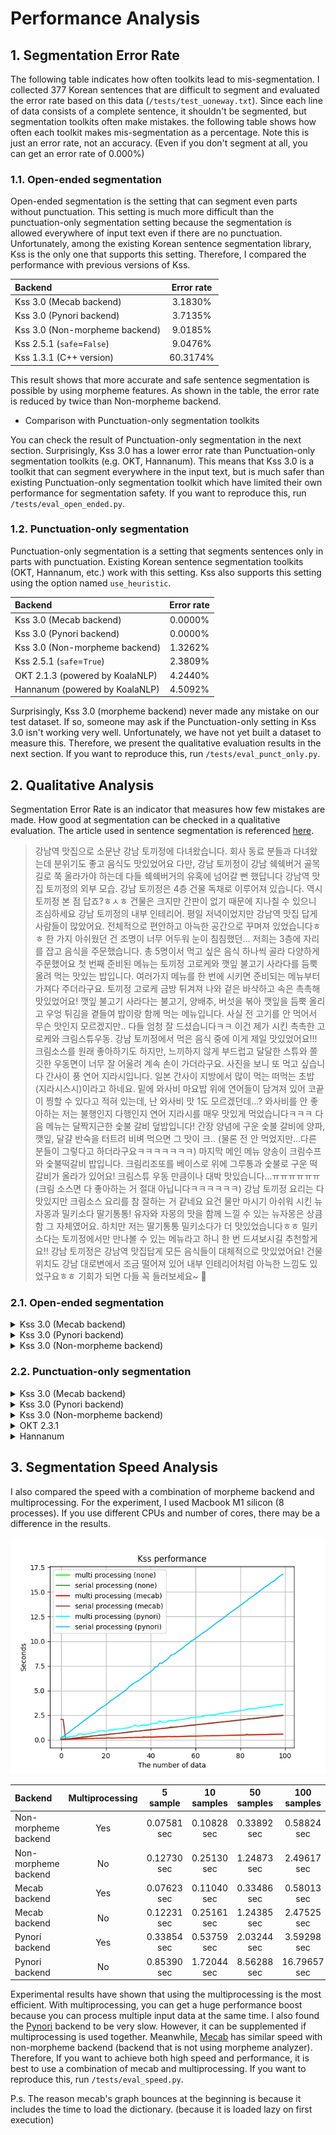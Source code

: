 # Performance Analysis

## 1. Segmentation Error Rate
The following table indicates how often toolkits lead to mis-segmentation. I collected 377 Korean sentences that are difficult to segment and evaluated the error rate based on this data (`/tests/test_uoneway.txt`). 
Since each line of data consists of a complete sentence, it shouldn't be segmented, but segmentation toolkits often make mistakes. the following table shows how often each toolkit makes mis-segmentation as a percentage. Note this is just an error rate, not an accuracy. (Even if you don't segment at all, you can get an error rate of 0.000%)

### 1.1. Open-ended segmentation

Open-ended segmentation is the setting that can segment even parts without punctuation. This setting is much more difficult than the punctuation-only segmentation setting because the segmentation is allowed everywhere of input text even if there are no punctuation. 
Unfortunately, among the existing Korean sentence segmentation library, Kss is the only one that supports this setting. Therefore, I compared the performance with previous versions of Kss.

|Backend                        |Error rate|
|:------------------------------|:--------:|
|Kss 3.0 (Mecab backend)        |3.1830%   |
|Kss 3.0 (Pynori backend)       |3.7135%   |
|Kss 3.0 (Non-morpheme backend) |9.0185%   |
|Kss 2.5.1 (`safe`=`False`)     |9.0476%   |
|Kss 1.3.1 (C++ version)        |60.3174%  |

This result shows that more accurate and safe sentence segmentation is possible by using morpheme features. 
As shown in the table, the error rate is reduced by twice than Non-morpheme backend.

- Comparison with Punctuation-only segmentation toolkits

You can check the result of Punctuation-only segmentation in the next section. Surprisingly, Kss 3.0 has a lower error rate than Punctuation-only segmentation toolkits (e.g. OKT, Hannanum). 
This means that Kss 3.0 is a toolkit that can segment everywhere in the input text, but is much safer than existing Punctuation-only segmentation toolkit which have limited their own performance for segmentation safety. If you want to reproduce this, run `/tests/eval_open_ended.py`.

### 1.2. Punctuation-only segmentation

Punctuation-only segmentation is a setting that segments sentences only in parts with punctuation. 
Existing Korean sentence segmentation toolkits (OKT, Hannanum, etc.) work with this setting. 
Kss also supports this setting using the option named `use_heuristic`.

|Backend                        |Error rate|
|:------------------------------|:--------:|
|Kss 3.0 (Mecab backend)        |0.0000%   |
|Kss 3.0 (Pynori backend)       |0.0000%   |
|Kss 3.0 (Non-morpheme backend) |1.3262%   |
|Kss 2.5.1 (`safe`=`True`)     |2.3809%   |
|OKT 2.1.3 (powered by KoalaNLP)|4.2440%   |
|Hannanum (powered by KoalaNLP) |4.5092%   |

Surprisingly, Kss 3.0 (morpheme backend) never made any mistake on our test dataset. 
If so, someone may ask if the Punctuation-only setting in Kss 3.0 isn't working very well. 
Unfortunately, we have not yet built a dataset to measure this. 
Therefore, we present the qualitative evaluation results in the next section.
If you want to reproduce this, run `/tests/eval_punct_only.py`.

## 2. Qualitative Analysis
Segmentation Error Rate is an indicator that measures how few mistakes are made. 
How good at segmentation can be checked in a qualitative evaluation. 
The article used in sentence segmentation is referenced [here](http://semantics.kr/%ED%95%9C%EA%B5%AD%EC%96%B4-%ED%98%95%ED%83%9C%EC%86%8C-%EB%B6%84%EC%84%9D%EA%B8%B0-%EB%B3%84-%EB%AC%B8%EC%9E%A5-%EB%B6%84%EB%A6%AC-%EC%84%B1%EB%8A%A5%EB%B9%84%EA%B5%90/).

> 강남역 맛집으로 소문난 강남 토끼정에 다녀왔습니다. 회사 동료 분들과 다녀왔는데 분위기도 좋고 음식도 맛있었어요 다만, 강남 토끼정이 강남 쉑쉑버거 골목길로 쭉 올라가야 하는데 다들 쉑쉑버거의 유혹에 넘어갈 뻔 했답니다 강남역 맛집 토끼정의 외부 모습. 강남 토끼정은 4층 건물 독채로 이루어져 있습니다. 역시 토끼정 본 점 답죠?ㅎㅅㅎ 건물은 크지만 간판이 없기 때문에 지나칠 수 있으니 조심하세요 강남 토끼정의 내부 인테리어. 평일 저녁이었지만 강남역 맛집 답게 사람들이 많았어요. 전체적으로 편안하고 아늑한 공간으로 꾸며져 있었습니다ㅎㅎ 한 가지 아쉬웠던 건 조명이 너무 어두워 눈이 침침했던… 저희는 3층에 자리를 잡고 음식을 주문했습니다. 총 5명이서 먹고 싶은 음식 하나씩 골라 다양하게 주문했어요 첫 번째 준비된 메뉴는 토끼정 고로케와 깻잎 불고기 사라다를 듬뿍 올려 먹는 맛있는 밥입니다. 여러가지 메뉴를 한 번에 시키면 준비되는 메뉴부터 가져다 주더라구요. 토끼정 고로케 금방 튀겨져 나와 겉은 바삭하고 속은 촉촉해 맛있었어요! 깻잎 불고기 사라다는 불고기, 양배추, 버섯을 볶아 깻잎을 듬뿍 올리고 우엉 튀김을 곁들여 밥이랑 함께 먹는 메뉴입니다. 사실 전 고기를 안 먹어서 무슨 맛인지 모르겠지만.. 다들 엄청 잘 드셨습니다ㅋㅋ 이건 제가 시킨 촉촉한 고로케와 크림스튜우동. 강남 토끼정에서 먹은 음식 중에 이게 제일 맛있었어요!!! 크림소스를 원래 좋아하기도 하지만, 느끼하지 않게 부드럽고 달달한 스튜와 쫄깃한 우동면이 너무 잘 어울려 계속 손이 가더라구요. 사진을 보니 또 먹고 싶습니다 간사이 풍 연어 지라시입니다. 일본 간사이 지방에서 많이 먹는 떠먹는 초밥(지라시스시)이라고 하네요. 밑에 와사비 마요밥 위에 연어들이 담겨져 있어 코끝이 찡할 수 있다고 적혀 있는데, 난 와사비 맛 1도 모르겠던데…? 와사비를 안 좋아하는 저는 불행인지 다행인지 연어 지라시를 매우 맛있게 먹었습니다ㅋㅋㅋ 다음 메뉴는 달짝지근한 숯불 갈비 덮밥입니다! 간장 양념에 구운 숯불 갈비에 양파, 깻잎, 달걀 반숙을 터트려 비벼 먹으면 그 맛이 크.. (물론 전 안 먹었지만…다른 분들이 그렇다고 하더라구요ㅋㅋㅋㅋㅋㅋㅋ) 마지막 메인 메뉴 양송이 크림수프와 숯불떡갈비 밥입니다. 크림리조또를 베이스로 위에 그루통과 숯불로 구운 떡갈비가 올라가 있어요! 크림스튜 우동 만큼이나 대박 맛있습니다…ㅠㅠㅠㅠㅠㅠ (크림 소스면 다 좋아하는 거 절대 아닙니다ㅋㅋㅋㅋㅋㅋ) 강남 토끼정 요리는 다 맛있지만 크림소스 요리를 참 잘하는 거 같네요 요건 물만 마시기 아쉬워 시킨 뉴자몽과 밀키소다 딸기통통! 유자와 자몽의 맛을 함께 느낄 수 있는 뉴자몽은 상큼함 그 자체였어요. 하치만 저는 딸기통통 밀키소다가 더 맛있었습니다ㅎㅎ 밀키소다는 토끼정에서만 만나볼 수 있는 메뉴라고 하니 한 번 드셔보시길 추천할게요!! 강남 토끼정은 강남역 맛집답게 모든 음식들이 대체적으로 맛있었어요! 건물 위치도 강남 대로변에서 조금 떨어져 있어 내부 인테리어처럼 아늑한 느낌도 있었구요ㅎㅎ 기회가 되면 다들 꼭 들러보세요~ 🙂

### 2.1. Open-ended segmentation

<details>
    <summary>Kss 3.0 (Mecab backend)</summary>

```
남역 맛집으로 소문난 강남 토끼정에 다녀왔습니다.
회사 동료 분들과 다녀왔는데 분위기도 좋고 음식도 맛있었어요
다만, 강남 토끼정이 강남 쉑쉑버거 골목길로 쭉 올라가야 하는데 다들 쉑쉑버거의 유혹에 넘어갈 뻔 했답니다 강남역 맛집 토끼정의 외부 모습. 강남 토끼정은 4층 건물 독채로 이루어져 있습니다.
역시 토끼정 본 점 답죠?ㅎㅅㅎ
건물은 크지만 간판이 없기 때문에 지나칠 수 있으니 조심하세요
강남 토끼정의 내부 인테리어. 평일 저녁이었지만 강남역 맛집 답게 사람들이 많았어요.
전체적으로 편안하고 아늑한 공간으로 꾸며져 있었습니다ㅎㅎ 한 가지 아쉬웠던 건 조명이 너무 어두워 눈이 침침했던… 저희는 3층에 자리를 잡고 음식을 주문했습니다.
총 5명이서 먹고 싶은 음식 하나씩 골라 다양하게 주문했어요
첫 번째 준비된 메뉴는 토끼정 고로케와 깻잎 불고기 사라다를 듬뿍 올려 먹는 맛있는 밥입니다.
여러가지 메뉴를 한 번에 시키면 준비되는 메뉴부터 가져다 주더라구요.
토끼정 고로케 금방 튀겨져 나와 겉은 바삭하고 속은 촉촉해 맛있었어요!
깻잎 불고기 사라다는 불고기, 양배추, 버섯을 볶아 깻잎을 듬뿍 올리고 우엉 튀김을 곁들여 밥이랑 함께 먹는 메뉴입니다.
사실 전 고기를 안 먹어서 무슨 맛인지 모르겠지만.. 다들 엄청 잘 드셨습니다ㅋㅋ
이건 제가 시킨 촉촉한 고로케와 크림스튜우동. 강남 토끼정에서 먹은 음식 중에 이게 제일 맛있었어요!!!
크림소스를 원래 좋아하기도 하지만, 느끼하지 않게 부드럽고 달달한 스튜와 쫄깃한 우동면이 너무 잘 어울려 계속 손이 가더라구요.
사진을 보니 또 먹고 싶습니다
간사이 풍 연어 지라시입니다.
일본 간사이 지방에서 많이 먹는 떠먹는 초밥(지라시스시)이라고 하네요.
밑에 와사비 마요밥 위에 연어들이 담겨져 있어 코끝이 찡할 수 있다고 적혀 있는데, 난 와사비 맛 1도 모르겠던데…? 와사비를 안 좋아하는 저는 불행인지 다행인지 연어 지라시를 매우 맛있게 먹었습니다ㅋㅋㅋ
다음 메뉴는 달짝지근한 숯불 갈비 덮밥입니다!
간장 양념에 구운 숯불 갈비에 양파, 깻잎, 달걀 반숙을 터트려 비벼 먹으면 그 맛이 크.. (물론 전 안 먹었지만…다른 분들이 그렇다고 하더라구요ㅋㅋㅋㅋㅋㅋㅋ) 마지막 메인 메뉴 양송이 크림수프와 숯불떡갈비 밥입니다.
크림리조또를 베이스로 위에 그루통과 숯불로 구운 떡갈비가 올라가 있어요!
크림스튜 우동 만큼이나 대박 맛있습니다…ㅠㅠㅠㅠㅠㅠ
(크림 소스면 다 좋아하는 거 절대 아닙니다ㅋㅋㅋㅋㅋㅋ) 강남 토끼정 요리는 다 맛있지만 크림소스 요리를 참 잘하는 거 같네요
요건 물만 마시기 아쉬워 시킨 뉴자몽과 밀키소다 딸기통통! 유자와 자몽의 맛을 함께 느낄 수 있는 뉴자몽은 상큼함 그 자체였어요.
하치만 저는 딸기통통 밀키소다가 더 맛있었습니다ㅎㅎ
밀키소다는 토끼정에서만 만나볼 수 있는 메뉴라고 하니 한 번 드셔보시길 추천할게요!!
강남 토끼정은 강남역 맛집답게 모든 음식들이 대체적으로 맛있었어요!
건물 위치도 강남 대로변에서 조금 떨어져 있어 내부 인테리어처럼 아늑한 느낌도 있었구요ㅎㅎ
기회가 되면 다들 꼭 들러보세요~
🙂
```

</details>

<details>
<summary>Kss 3.0 (Pynori backend)</summary>

```
강남역 맛집으로 소문난 강남 토끼정에 다녀왔습니다.
회사 동료 분들과 다녀왔는데 분위기도 좋고 음식도 맛있었어요
다만, 강남 토끼정이 강남 쉑쉑버거 골목길로 쭉 올라가야 하는데 다들 쉑쉑버거의 유혹에 넘어갈 뻔 했답니다 강남역 맛집 토끼정의 외부 모습. 강남 토끼정은 4층 건물 독채로 이루어져 있습니다.
역시 토끼정 본 점 답죠?ㅎㅅㅎ
건물은 크지만 간판이 없기 때문에 지나칠 수 있으니 조심하세요
강남 토끼정의 내부 인테리어.
평일 저녁이었지만 강남역 맛집 답게 사람들이 많았어요.
전체적으로 편안하고 아늑한 공간으로 꾸며져 있었습니다ㅎㅎ 한 가지 아쉬웠던 건 조명이 너무 어두워 눈이 침침했던… 저희는 3층에 자리를 잡고 음식을 주문했습니다.
총 5명이서 먹고 싶은 음식 하나씩 골라 다양하게 주문했어요
첫 번째 준비된 메뉴는 토끼정 고로케와 깻잎 불고기 사라다를 듬뿍 올려 먹는 맛있는 밥입니다.
여러가지 메뉴를 한 번에 시키면 준비되는 메뉴부터 가져다 주더라구요.
토끼정 고로케 금방 튀겨져 나와 겉은 바삭하고 속은 촉촉해 맛있었어요!
깻잎 불고기 사라다는 불고기, 양배추, 버섯을 볶아 깻잎을 듬뿍 올리고 우엉 튀김을 곁들여 밥이랑 함께 먹는 메뉴입니다.
사실 전 고기를 안 먹어서 무슨 맛인지 모르겠지만.. 다들 엄청 잘 드셨습니다ㅋㅋ
이건 제가 시킨 촉촉한 고로케와 크림스튜우동. 강남 토끼정에서 먹은 음식 중에 이게 제일 맛있었어요!!!
크림소스를 원래 좋아하기도 하지만, 느끼하지 않게 부드럽고 달달한 스튜와 쫄깃한 우동면이 너무 잘 어울려 계속 손이 가더라구요.
사진을 보니 또 먹고 싶습니다
간사이 풍 연어 지라시입니다.
일본 간사이 지방에서 많이 먹는 떠먹는 초밥(지라시스시)이라고 하네요.
밑에 와사비 마요밥 위에 연어들이 담겨져 있어 코끝이 찡할 수 있다고 적혀 있는데, 난 와사비 맛 1도 모르겠던데…? 와사비를 안 좋아하는 저는 불행인지 다행인지 연어 지라시를 매우 맛있게 먹었습니다ㅋㅋㅋ
다음 메뉴는 달짝지근한 숯불 갈비 덮밥입니다!
간장 양념에 구운 숯불 갈비에 양파, 깻잎, 달걀 반숙을 터트려 비벼 먹으면 그 맛이 크.. (물론 전 안 먹었지만…다른 분들이 그렇다고 하더라구요ㅋㅋㅋㅋㅋㅋㅋ) 마지막 메인 메뉴 양송이 크림수프와 숯불떡갈비 밥입니다.
크림리조또를 베이스로 위에 그루통과 숯불로 구운 떡갈비가 올라가 있어요!
크림스튜 우동 만큼이나 대박 맛있습니다…ㅠㅠㅠㅠㅠㅠ
(크림 소스면 다 좋아하는 거 절대 아닙니다ㅋㅋㅋㅋㅋㅋ) 강남 토끼정 요리는 다 맛있지만 크림소스 요리를 참 잘하는 거 같네요
요건 물만 마시기 아쉬워 시킨 뉴자몽과 밀키소다 딸기통통! 유자와 자몽의 맛을 함께 느낄 수 있는 뉴자몽은 상큼함 그 자체였어요.
하치만 저는 딸기통통 밀키소다가 더 맛있었습니다ㅎㅎ
밀키소다는 토끼정에서만 만나볼 수 있는 메뉴라고 하니 한 번 드셔보시길 추천할게요!!
강남 토끼정은 강남역 맛집답게 모든 음식들이 대체적으로 맛있었어요!
건물 위치도 강남 대로변에서 조금 떨어져 있어 내부 인테리어처럼 아늑한 느낌도 있었구요ㅎㅎ
기회가 되면 다들 꼭 들러보세요~
🙂
```

</details>

<details>
<summary>Kss 3.0 (Non-morpheme backend)</summary>

```
강남역 맛집으로 소문난 강남 토끼정에 다녀왔습니다.
회사 동료 분들과 다녀왔는데 분위기도 좋고 음식도 맛있었어요
다만, 강남 토끼정이 강남 쉑쉑버거 골목길로 쭉 올라가야 하는데 다들 쉑쉑버거의 유혹에 넘어갈 뻔 했답니다
강남역 맛집 토끼정의 외부 모습. 강남 토끼정은 4층 건물 독채로 이루어져 있습니다.
역시 토끼정 본 점 답죠?ㅎㅅㅎ 건물은 크지만 간판이 없기 때문에 지나칠 수 있으니 조심하세요
강남 토끼정의 내부 인테리어. 평일 저녁이었지만 강남역 맛집 답게 사람들이 많았어요.
전체적으로 편안하고 아늑한 공간으로 꾸며져 있었습니다ㅎㅎ 한 가지 아쉬웠던 건 조명이 너무 어두워 눈이 침침했던… 저희는 3층에 자리를 잡고 음식을 주문했습니다.
총 5명이서 먹고 싶은 음식 하나씩 골라 다양하게 주문했어요
첫 번째 준비된 메뉴는 토끼정 고로케와 깻잎 불고기 사라다를 듬뿍 올려 먹는 맛있는 밥입니다.
여러가지 메뉴를 한 번에 시키면 준비되는 메뉴부터 가져다 주더라구요.
토끼정 고로케 금방 튀겨져 나와 겉은 바삭하고 속은 촉촉해 맛있었어요!
깻잎 불고기 사라다는 불고기, 양배추, 버섯을 볶아 깻잎을 듬뿍 올리고 우엉 튀김을 곁들여 밥이랑 함께 먹는 메뉴입니다.
사실 전 고기를 안 먹어서 무슨 맛인지 모르겠지만.. 다들 엄청 잘 드셨습니다ㅋㅋ
이건 제가 시킨 촉촉한 고로케와 크림스튜우동. 강남 토끼정에서 먹은 음식 중에 이게 제일 맛있었어요!!!
크림소스를 원래 좋아하기도 하지만, 느끼하지 않게 부드럽고 달달한 스튜와 쫄깃한 우동면이 너무 잘 어울려 계속 손이 가더라구요.
사진을 보니 또 먹고 싶습니다
간사이 풍 연어 지라시입니다.
일본 간사이 지방에서 많이 먹는 떠먹는 초밥(지라시스시)이라고 하네요.
밑에 와사비 마요밥 위에 연어들이 담겨져 있어 코끝이 찡할 수 있다고 적혀 있는데, 난 와사비 맛 1도 모르겠던데…? 와사비를 안 좋아하는 저는 불행인지 다행인지 연어 지라시를 매우 맛있게 먹었습니다ㅋㅋㅋ
다음 메뉴는 달짝지근한 숯불 갈비 덮밥입니다!
간장 양념에 구운 숯불 갈비에 양파, 깻잎, 달걀 반숙을 터트려 비벼 먹으면 그 맛이 크.. (물론 전 안 먹었지만…다른 분들이 그렇다고 하더라구요ㅋㅋㅋㅋㅋㅋㅋ) 마지막 메인 메뉴 양송이 크림수프와 숯불떡갈비 밥입니다.
크림리조또를 베이스로 위에 그루통과 숯불로 구운 떡갈비가 올라가 있어요!
크림스튜 우동 만큼이나 대박 맛있습니다…ㅠㅠㅠㅠㅠㅠ
(크림 소스면 다 좋아하는 거 절대 아닙니다ㅋㅋㅋㅋㅋㅋ) 강남 토끼정 요리는 다 맛있지만 크림소스 요리를 참 잘하는 거 같네요
요건 물만 마시기 아쉬워 시킨 뉴자몽과 밀키소다 딸기통통! 유자와 자몽의 맛을 함께 느낄 수 있는 뉴자몽은 상큼함 그 자체였어요.
하치만 저는 딸기통통 밀키소다가 더 맛있었습니다ㅎㅎ
밀키소다는 토끼정에서만 만나볼 수 있는 메뉴라고 하니 한 번 드셔보시길 추천할게요!! 강남 토끼정은 강남역 맛집답게 모든 음식들이 대체적으로 맛있었어요!
건물 위치도 강남 대로변에서 조금 떨어져 있어 내부 인테리어처럼 아늑한 느낌도 있었구요ㅎㅎ
기회가 되면 다들 꼭 들러보세요~
🙂
```

</details>

### 2.2. Punctuation-only segmentation

<details>
<summary>Kss 3.0 (Mecab backend)</summary>

```
강남역 맛집으로 소문난 강남 토끼정에 다녀왔습니다.
회사 동료 분들과 다녀왔는데 분위기도 좋고 음식도 맛있었어요 다만, 강남 토끼정이 강남 쉑쉑버거 골목길로 쭉 올라가야 하는데 다들 쉑쉑버거의 유혹에 넘어갈 뻔 했답니다 강남역 맛집 토끼정의 외부 모습. 강남 토끼정은 4층 건물 독채로 이루어져 있습니다.
역시 토끼정 본 점 답죠?ㅎㅅㅎ
건물은 크지만 간판이 없기 때문에 지나칠 수 있으니 조심하세요 강남 토끼정의 내부 인테리어. 평일 저녁이었지만 강남역 맛집 답게 사람들이 많았어요.
전체적으로 편안하고 아늑한 공간으로 꾸며져 있었습니다ㅎㅎ 한 가지 아쉬웠던 건 조명이 너무 어두워 눈이 침침했던… 저희는 3층에 자리를 잡고 음식을 주문했습니다.
총 5명이서 먹고 싶은 음식 하나씩 골라 다양하게 주문했어요 첫 번째 준비된 메뉴는 토끼정 고로케와 깻잎 불고기 사라다를 듬뿍 올려 먹는 맛있는 밥입니다.
여러가지 메뉴를 한 번에 시키면 준비되는 메뉴부터 가져다 주더라구요.
토끼정 고로케 금방 튀겨져 나와 겉은 바삭하고 속은 촉촉해 맛있었어요!
깻잎 불고기 사라다는 불고기, 양배추, 버섯을 볶아 깻잎을 듬뿍 올리고 우엉 튀김을 곁들여 밥이랑 함께 먹는 메뉴입니다.
사실 전 고기를 안 먹어서 무슨 맛인지 모르겠지만.. 다들 엄청 잘 드셨습니다ㅋㅋ 이건 제가 시킨 촉촉한 고로케와 크림스튜우동. 강남 토끼정에서 먹은 음식 중에 이게 제일 맛있었어요!!!
크림소스를 원래 좋아하기도 하지만, 느끼하지 않게 부드럽고 달달한 스튜와 쫄깃한 우동면이 너무 잘 어울려 계속 손이 가더라구요.
사진을 보니 또 먹고 싶습니다 간사이 풍 연어 지라시입니다.
일본 간사이 지방에서 많이 먹는 떠먹는 초밥(지라시스시)이라고 하네요.
밑에 와사비 마요밥 위에 연어들이 담겨져 있어 코끝이 찡할 수 있다고 적혀 있는데, 난 와사비 맛 1도 모르겠던데…? 와사비를 안 좋아하는 저는 불행인지 다행인지 연어 지라시를 매우 맛있게 먹었습니다ㅋㅋㅋ 다음 메뉴는 달짝지근한 숯불 갈비 덮밥입니다!
간장 양념에 구운 숯불 갈비에 양파, 깻잎, 달걀 반숙을 터트려 비벼 먹으면 그 맛이 크.. (물론 전 안 먹었지만…다른 분들이 그렇다고 하더라구요ㅋㅋㅋㅋㅋㅋㅋ) 마지막 메인 메뉴 양송이 크림수프와 숯불떡갈비 밥입니다.
크림리조또를 베이스로 위에 그루통과 숯불로 구운 떡갈비가 올라가 있어요!
크림스튜 우동 만큼이나 대박 맛있습니다…ㅠㅠㅠㅠㅠㅠ
(크림 소스면 다 좋아하는 거 절대 아닙니다ㅋㅋㅋㅋㅋㅋ) 강남 토끼정 요리는 다 맛있지만 크림소스 요리를 참 잘하는 거 같네요 요건 물만 마시기 아쉬워 시킨 뉴자몽과 밀키소다 딸기통통! 유자와 자몽의 맛을 함께 느낄 수 있는 뉴자몽은 상큼함 그 자체였어요.
하치만 저는 딸기통통 밀키소다가 더 맛있었습니다ㅎㅎ 밀키소다는 토끼정에서만 만나볼 수 있는 메뉴라고 하니 한 번 드셔보시길 추천할게요!!
강남 토끼정은 강남역 맛집답게 모든 음식들이 대체적으로 맛있었어요!
건물 위치도 강남 대로변에서 조금 떨어져 있어 내부 인테리어처럼 아늑한 느낌도 있었구요ㅎㅎ 기회가 되면 다들 꼭 들러보세요~ 🙂
```

</details>

<details>
<summary>Kss 3.0 (Pynori backend)</summary>

```
강남역 맛집으로 소문난 강남 토끼정에 다녀왔습니다.
회사 동료 분들과 다녀왔는데 분위기도 좋고 음식도 맛있었어요 다만, 강남 토끼정이 강남 쉑쉑버거 골목길로 쭉 올라가야 하는데 다들 쉑쉑버거의 유혹에 넘어갈 뻔 했답니다 강남역 맛집 토끼정의 외부 모습. 강남 토끼정은 4층 건물 독채로 이루어져 있습니다.
역시 토끼정 본 점 답죠?ㅎㅅㅎ
건물은 크지만 간판이 없기 때문에 지나칠 수 있으니 조심하세요 강남 토끼정의 내부 인테리어.
평일 저녁이었지만 강남역 맛집 답게 사람들이 많았어요.
전체적으로 편안하고 아늑한 공간으로 꾸며져 있었습니다ㅎㅎ 한 가지 아쉬웠던 건 조명이 너무 어두워 눈이 침침했던… 저희는 3층에 자리를 잡고 음식을 주문했습니다.
총 5명이서 먹고 싶은 음식 하나씩 골라 다양하게 주문했어요 첫 번째 준비된 메뉴는 토끼정 고로케와 깻잎 불고기 사라다를 듬뿍 올려 먹는 맛있는 밥입니다.
여러가지 메뉴를 한 번에 시키면 준비되는 메뉴부터 가져다 주더라구요.
토끼정 고로케 금방 튀겨져 나와 겉은 바삭하고 속은 촉촉해 맛있었어요!
깻잎 불고기 사라다는 불고기, 양배추, 버섯을 볶아 깻잎을 듬뿍 올리고 우엉 튀김을 곁들여 밥이랑 함께 먹는 메뉴입니다.
사실 전 고기를 안 먹어서 무슨 맛인지 모르겠지만.. 다들 엄청 잘 드셨습니다ㅋㅋ 이건 제가 시킨 촉촉한 고로케와 크림스튜우동. 강남 토끼정에서 먹은 음식 중에 이게 제일 맛있었어요!!!
크림소스를 원래 좋아하기도 하지만, 느끼하지 않게 부드럽고 달달한 스튜와 쫄깃한 우동면이 너무 잘 어울려 계속 손이 가더라구요.
사진을 보니 또 먹고 싶습니다 간사이 풍 연어 지라시입니다.
일본 간사이 지방에서 많이 먹는 떠먹는 초밥(지라시스시)이라고 하네요.
밑에 와사비 마요밥 위에 연어들이 담겨져 있어 코끝이 찡할 수 있다고 적혀 있는데, 난 와사비 맛 1도 모르겠던데…? 와사비를 안 좋아하는 저는 불행인지 다행인지 연어 지라시를 매우 맛있게 먹었습니다ㅋㅋㅋ 다음 메뉴는 달짝지근한 숯불 갈비 덮밥입니다!
간장 양념에 구운 숯불 갈비에 양파, 깻잎, 달걀 반숙을 터트려 비벼 먹으면 그 맛이 크.. (물론 전 안 먹었지만…다른 분들이 그렇다고 하더라구요ㅋㅋㅋㅋㅋㅋㅋ) 마지막 메인 메뉴 양송이 크림수프와 숯불떡갈비 밥입니다.
크림리조또를 베이스로 위에 그루통과 숯불로 구운 떡갈비가 올라가 있어요!
크림스튜 우동 만큼이나 대박 맛있습니다…ㅠㅠㅠㅠㅠㅠ
(크림 소스면 다 좋아하는 거 절대 아닙니다ㅋㅋㅋㅋㅋㅋ) 강남 토끼정 요리는 다 맛있지만 크림소스 요리를 참 잘하는 거 같네요 요건 물만 마시기 아쉬워 시킨 뉴자몽과 밀키소다 딸기통통! 유자와 자몽의 맛을 함께 느낄 수 있는 뉴자몽은 상큼함 그 자체였어요.
하치만 저는 딸기통통 밀키소다가 더 맛있었습니다ㅎㅎ 밀키소다는 토끼정에서만 만나볼 수 있는 메뉴라고 하니 한 번 드셔보시길 추천할게요!!
강남 토끼정은 강남역 맛집답게 모든 음식들이 대체적으로 맛있었어요!
건물 위치도 강남 대로변에서 조금 떨어져 있어 내부 인테리어처럼 아늑한 느낌도 있었구요ㅎㅎ 기회가 되면 다들 꼭 들러보세요~ 🙂
```

</details>

<details>
<summary>Kss 3.0 (Non-morpheme backend)</summary>

```
강남역 맛집으로 소문난 강남 토끼정에 다녀왔습니다.
회사 동료 분들과 다녀왔는데 분위기도 좋고 음식도 맛있었어요 다만, 강남 토끼정이 강남 쉑쉑버거 골목길로 쭉 올라가야 하는데 다들 쉑쉑버거의 유혹에 넘어갈 뻔 했답니다 강남역 맛집 토끼정의 외부 모습. 강남 토끼정은 4층 건물 독채로 이루어져 있습니다.
역시 토끼정 본 점 답죠?ㅎㅅㅎ
건물은 크지만 간판이 없기 때문에 지나칠 수 있으니 조심하세요 강남 토끼정의 내부 인테리어.
평일 저녁이었지만 강남역 맛집 답게 사람들이 많았어요.
전체적으로 편안하고 아늑한 공간으로 꾸며져 있었습니다ㅎㅎ 한 가지 아쉬웠던 건 조명이 너무 어두워 눈이 침침했던… 저희는 3층에 자리를 잡고 음식을 주문했습니다.
총 5명이서 먹고 싶은 음식 하나씩 골라 다양하게 주문했어요 첫 번째 준비된 메뉴는 토끼정 고로케와 깻잎 불고기 사라다를 듬뿍 올려 먹는 맛있는 밥입니다.
여러가지 메뉴를 한 번에 시키면 준비되는 메뉴부터 가져다 주더라구요.
토끼정 고로케 금방 튀겨져 나와 겉은 바삭하고 속은 촉촉해 맛있었어요!
깻잎 불고기 사라다는 불고기, 양배추, 버섯을 볶아 깻잎을 듬뿍 올리고 우엉 튀김을 곁들여 밥이랑 함께 먹는 메뉴입니다.
사실 전 고기를 안 먹어서 무슨 맛인지 모르겠지만.. 다들 엄청 잘 드셨습니다ㅋㅋ 이건 제가 시킨 촉촉한 고로케와 크림스튜우동. 강남 토끼정에서 먹은 음식 중에 이게 제일 맛있었어요!!!
크림소스를 원래 좋아하기도 하지만, 느끼하지 않게 부드럽고 달달한 스튜와 쫄깃한 우동면이 너무 잘 어울려 계속 손이 가더라구요.
사진을 보니 또 먹고 싶습니다 간사이 풍 연어 지라시입니다.
일본 간사이 지방에서 많이 먹는 떠먹는 초밥(지라시스시)이라고 하네요.
밑에 와사비 마요밥 위에 연어들이 담겨져 있어 코끝이 찡할 수 있다고 적혀 있는데, 난 와사비 맛 1도 모르겠던데…?
와사비를 안 좋아하는 저는 불행인지 다행인지 연어 지라시를 매우 맛있게 먹었습니다ㅋㅋㅋ 다음 메뉴는 달짝지근한 숯불 갈비 덮밥입니다!
간장 양념에 구운 숯불 갈비에 양파, 깻잎, 달걀 반숙을 터트려 비벼 먹으면 그 맛이 크.. (물론 전 안 먹었지만…다른 분들이 그렇다고 하더라구요ㅋㅋㅋㅋㅋㅋㅋ) 마지막 메인 메뉴 양송이 크림수프와 숯불떡갈비 밥입니다.
크림리조또를 베이스로 위에 그루통과 숯불로 구운 떡갈비가 올라가 있어요!
크림스튜 우동 만큼이나 대박 맛있습니다…ㅠㅠㅠㅠㅠㅠ
(크림 소스면 다 좋아하는 거 절대 아닙니다ㅋㅋㅋㅋㅋㅋ) 강남 토끼정 요리는 다 맛있지만 크림소스 요리를 참 잘하는 거 같네요 요건 물만 마시기 아쉬워 시킨 뉴자몽과 밀키소다 딸기통통! 유자와 자몽의 맛을 함께 느낄 수 있는 뉴자몽은 상큼함 그 자체였어요.
하치만 저는 딸기통통 밀키소다가 더 맛있었습니다ㅎㅎ 밀키소다는 토끼정에서만 만나볼 수 있는 메뉴라고 하니 한 번 드셔보시길 추천할게요!!
강남 토끼정은 강남역 맛집답게 모든 음식들이 대체적으로 맛있었어요!
건물 위치도 강남 대로변에서 조금 떨어져 있어 내부 인테리어처럼 아늑한 느낌도 있었구요ㅎㅎ 기회가 되면 다들 꼭 들러보세요~ 🙂
```

</details>

<details>
<summary>OKT 2.3.1</summary>

```
강남역 맛집으로 소문난 강남 토끼정에 다녀왔습니다.
회사 동료 분들과 다녀왔는데 분위기도 좋고 음식도 맛있었어요 다만, 강남 토끼정이 강남 쉑쉑버거 골목길로 쭉 올라가야 하는데 다들 쉑쉑버거의 유혹에 넘어갈 뻔 했답니다 강남역 맛집 토끼정의 외부 모습.
강남 토끼정은 4층 건물 독채로 이루어져 있습니다.
역시 토끼정 본 점 답죠?ㅎㅅㅎ 건물은 크지만 간판이 없기 때문에 지나칠 수 있으니 조심하세요 강남 토끼정의 내부 인테리어.
평일 저녁이었지만 강남역 맛집 답게 사람들이 많았어요.
전체적으로 편안하고 아늑한 공간으로 꾸며져 있었습니다ㅎㅎ 한 가지 아쉬웠던 건 조명이 너무 어두워 눈이 침침했던…
저희는 3층에 자리를 잡고 음식을 주문했습니다.
총 5명이서 먹고 싶은 음식 하나씩 골라 다양하게 주문했어요 첫 번째 준비된 메뉴는 토끼정 고로케와 깻잎 불고기 사라다를 듬뿍 올려 먹는 맛있는 밥입니다.
여러가지 메뉴를 한 번에 시키면 준비되는 메뉴부터 가져다 주더라구요.
토끼정 고로케 금방 튀겨져 나와 겉은 바삭하고 속은 촉촉해 맛있었어요!
깻잎 불고기 사라다는 불고기, 양배추, 버섯을 볶아 깻잎을 듬뿍 올리고 우엉 튀김을 곁들여 밥이랑 함께 먹는 메뉴입니다.
사실 전 고기를 안 먹어서 무슨 맛인지 모르겠지만..
다들 엄청 잘 드셨습니다ㅋㅋ 이건 제가 시킨 촉촉한 고로케와 크림스튜우동.	다들 엄청 잘 드셨습니다ㅋㅋ 이건 제가 시킨 촉촉한 고로케와 크림스튜우동 . 
이건 제가 시킨 촉촉한 고로케와 크림스튜우동.	 	
강남 토끼정에서 먹은 음식 중에 이게 제일 맛있었어요!!!
크림소스를 원래 좋아하기도 하지만, 느끼하지 않게 부드럽고 달달한 스튜와 쫄깃한 우동면이 너무 잘 어울려 계속 손이 가더라구요.
사진을 보니 또 먹고 싶습니다 간사이 풍 연어 지라시입니다.
일본 간사이 지방에서 많이 먹는 떠먹는 초밥(지라시스시)이라고 하네요.
밑에 와사비 마요밥 위에 연어들이 담겨져 있어 코끝이 찡할 수 있다고 적혀 있는데, 난 와사비 맛 1도 모르겠던데…?
와사비를 안 좋아하는 저는 불행인지 다행인지 연어 지라시를 매우 맛있게 먹었습니다ㅋㅋㅋ 다음 메뉴는 달짝지근한 숯불 갈비 덮밥입니다!
간장 양념에 구운 숯불 갈비에 양파, 깻잎, 달걀 반숙을 터트려 비벼 먹으면 그 맛이 크..
(물론 전 안 먹었지만…다른 분들이 그렇다고 하더라구요ㅋㅋㅋㅋㅋㅋㅋ) 마지막 메인 메뉴 양송이 크림수프와 숯불떡갈비 밥입니다.
크림리조또를 베이스로 위에 그루통과 숯불로 구운 떡갈비가 올라가 있어요!
크림스튜 우동 만큼이나 대박 맛있습니다…ㅠㅠㅠㅠㅠㅠ (크림 소스면 다 좋아하는 거 절대 아닙니다ㅋㅋㅋㅋㅋㅋ) 강남 토끼정 요리는 다 맛있지만 크림소스 요리를 참 잘하는 거 같네요 요건 물만 마시기 아쉬워 시킨 뉴자몽과 밀키소다 딸기통통!
유자와 자몽의 맛을 함께 느낄 수 있는 뉴자몽은 상큼함 그 자체였어요.
하치만 저는 딸기통통 밀키소다가 더 맛있었습니다ㅎㅎ 밀키소다는 토끼정에서만 만나볼 수 있는 메뉴라고 하니 한 번 드셔보시길 추천할게요!!
강남 토끼정은 강남역 맛집답게 모든 음식들이 대체적으로 맛있었어요!
건물 위치도 강남 대로변에서 조금 떨어져 있어 내부 인테리어처럼 아늑한 느낌도 있었구요ㅎㅎ 기회가 되면 다들 꼭 들러보세요~ 🙂
```

</details>

<details>
<summary>Hannanum</summary>

```
강남역 맛집으로 소문난 강남 토끼정에 다녀왔습니다 . 
회사 동료 분들과 다녀왔는데 분위기도 좋고 음식도 맛있었어요 다만, 강남 토끼정이 강남 쉑쉑버거 골목길로 쭉 올라가야 하는데 다들 쉑쉑버거의 유혹에 넘어갈 뻔 했답니다 강남역 맛집 토끼정의 외부 모습 . 
강남 토끼정은 4층 건물 독채로 이루어져 있습니다 . 
역시 토끼정 본 점 답죠 ? 
ㅎㅅㅎ 건물은 크지만 간판이 없기 때문에 지나칠 수 있으니 조심하세요 강남 토끼정의 내부 인테리어 . 
평일 저녁이었지만 강남역 맛집 답게 사람들이 많았어요 . 
전체적으로 편안하고 아늑한 공간으로 꾸며져 있었습니다ㅎㅎ 한 가지 아쉬웠던 건 조명이 너무 어두워 눈이 침침했던 … 
저희는 3층에 자리를 잡고 음식을 주문했습니다 . 
총 5명이서 먹고 싶은 음식 하나씩 골라 다양하게 주문했어요 첫 번째 준비된 메뉴는 토끼정 고로케와 깻잎 불고기 사라다를 듬뿍 올려 먹는 맛있는 밥입니다 . 
여러가지 메뉴를 한 번에 시키면 준비되는 메뉴부터 가져다 주더라구요 . 
토끼정 고로케 금방 튀겨져 나와 겉은 바삭하고 속은 촉촉해 맛있었어요 ! 
깻잎 불고기 사라다는 불고기, 양배추, 버섯을 볶아 깻잎을 듬뿍 올리고 우엉 튀김을 곁들여 밥이랑 함께 먹는 메뉴입니다 . 
사실 전 고기를 안 먹어서 무슨 맛인지 모르겠지만 .. 
다들 엄청 잘 드셨습니다ㅋㅋ 이건 제가 시킨 촉촉한 고로케와 크림스튜우동 . 
강남 토끼정에서 먹은 음식 중에 이게 제일 맛있었어요 !!! 
크림소스를 원래 좋아하기도 하지만, 느끼하지 않게 부드럽고 달달한 스튜와 쫄깃한 우동면이 너무 잘 어울려 계속 손이 가더라구요 .
사진을 보니 또 먹고 싶습니다 간사이 풍 연어 지라시입니다 . 
일본 간사이 지방에서 많이 먹는 떠먹는 초밥(지라시스시)이라고 하네요 . 
밑에 와사비 마요밥 위에 연어들이 담겨져 있어 코끝이 찡할 수 있다고 적혀 있는데, 난 와사비 맛 1도 모르겠던데 …? 
와사비를 안 좋아하는 저는 불행인지 다행인지 연어 지라시를 매우 맛있게 먹었습니다ㅋㅋㅋ 다음 메뉴는 달짝지근한 숯불 갈비 덮밥입니다 ! 
간장 양념에 구운 숯불 갈비에 양파, 깻잎, 달걀 반숙을 터트려 비벼 먹으면 그 맛이 크. . 
(물론 전 안 먹었지만 … 
다른 분들이 그렇다고 하더라구요ㅋㅋㅋㅋㅋㅋㅋ) 마지막 메인 메뉴 양송이 크림수프와 숯불떡갈비 밥입니다 . 
크림리조또를 베이스로 위에 그루통과 숯불로 구운 떡갈비가 올라가 있어요 ! 
크림스튜 우동 만큼이나 대박 맛있습니다 … 
ㅠㅠㅠㅠㅠㅠ (크림 소스면 다 좋아하는 거 절대 아닙니다ㅋㅋㅋㅋㅋㅋ) 강남 토끼정 요리는 다 맛있지만 크림소스 요리를 참 잘하는 거 같네요 요건 물만 마시기 아쉬워 시킨 뉴자몽과 밀키소다 딸기통통 ! 
유자와 자몽의 맛을 함께 느낄 수 있는 뉴자몽은 상큼함 그 자체였어요 .
하치만 저는 딸기통통 밀키소다가 더 맛있었습니다ㅎㅎ 밀키소다는 토끼정에서만 만나볼 수 있는 메뉴라고 하니 한 번 드셔보시길 추천할게요 !! 
강남 토끼정은 강남역 맛집답게 모든 음식들이 대체적으로 맛있었어요 ! 
건물 위치도 강남 대로변에서 조금 떨어져 있어 내부 인테리어처럼 아늑한 느낌도 있었구요ㅎㅎ 기회가 되면 다들 꼭 들러보세요~ 🙂 
```

</details>

## 3. Segmentation Speed Analysis
I also compared the speed with a combination of morpheme backend and multiprocessing. For the experiment, I used Macbook M1 silicon (8 processes).
If you use different CPUs and number of cores, there may be a difference in the results.

![](../assets/performance-of-mp.png)

|Backend             |Multiprocessing | 5 sample  | 10 samples | 50 samples | 100 samples|
|:-------------------|:--------------:|:---------:|:----------:|:----------:|:----------:|
|Non-morpheme backend|Yes             |0.07581 sec|0.10828 sec |0.33892 sec |0.58824 sec |
|Non-morpheme backend|No              |0.12730 sec|0.25130 sec |1.24873 sec |2.49617 sec |
|Mecab backend       |Yes             |0.07623 sec|0.11040 sec |0.33486 sec |0.58013 sec |
|Mecab backend       |No              |0.12231 sec|0.25161 sec |1.24385 sec |2.47525 sec |
|Pynori backend      |Yes             |0.33854 sec|0.53759 sec |2.03244 sec |3.59298 sec |
|Pynori backend      |No              |0.85390 sec|1.72044 sec |8.56288 sec |16.79657 sec|

Experimental results have shown that using the multiprocessing is the most efficient. With multiprocessing, you can get a huge performance boost because you can process multiple input data at the same time.
I also found the [Pynori](https://github.com/gritmind/python-nori) backend to be very slow. However, it can be supplemented if multiprocessing is used together.
Meanwhile, [Mecab](https://github.com/jonghwanhyeon/python-mecab-ko) has similar speed with non-morpheme backend (backend that is not using morpheme analyzer).
Therefore, If you want to achieve both high speed and performance, it is best to use a combination of mecab and multiprocessing.
If you want to reproduce this, run `/tests/eval_speed.py`.

P.s. The reason mecab's graph bounces at the beginning is because it includes the time to load the dictionary. (because it is loaded lazy on first execution)
